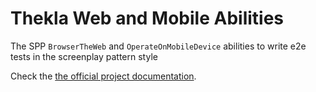 # Thekla Web and Mobile Abilities

The SPP ``BrowserTheWeb`` and ``OperateOnMobileDevice`` abilities 
to write e2e tests in the screenplay pattern style

Check the [the official project documentation](https://andy-schulz.github.io/thekla/).